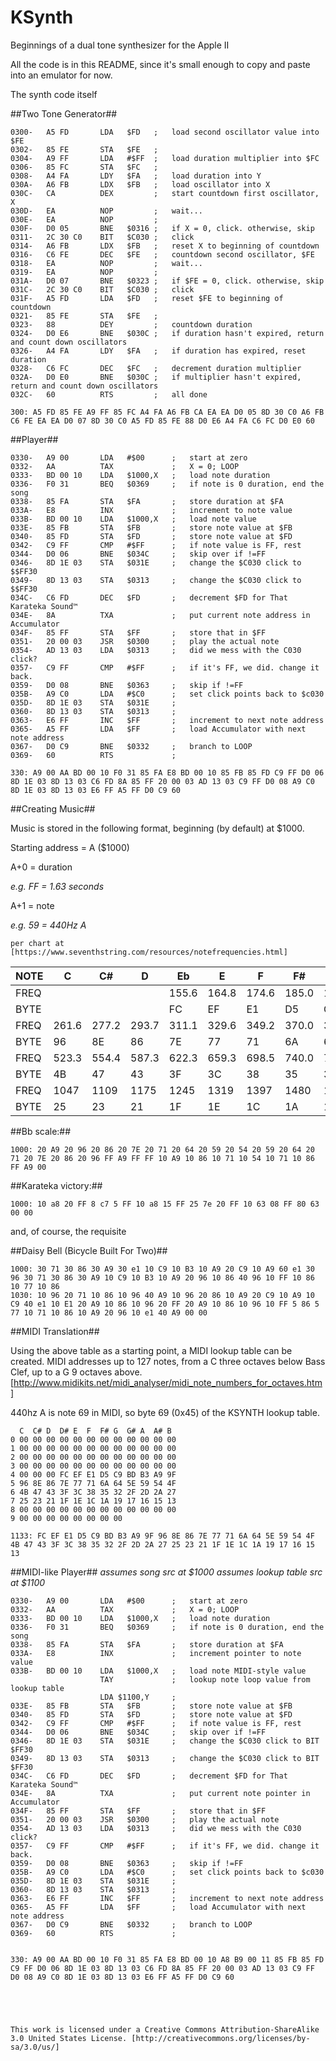 # KSynth
Beginnings of a dual tone synthesizer for the Apple II

All the code is in this README, since it's small enough to copy and paste into an emulator for now.

The synth code itself

##Two Tone Generator##
```
0300-   A5 FD       LDA   $FD	;	load second oscillator value into $FE
0302-   85 FE       STA   $FE	;
0304-   A9 FF       LDA   #$FF	;	load duration multiplier into $FC
0306-   85 FC       STA   $FC	;
0308-   A4 FA       LDY   $FA	;	load duration into Y
030A-   A6 FB       LDX   $FB	;	load oscillator into X
030C-   CA          DEX			;	start countdown first oscillator, X
030D-   EA          NOP			;	wait...
030E-   EA          NOP			;
030F-   D0 05       BNE   $0316	;	if X = 0, click. otherwise, skip
0311-   2C 30 C0    BIT   $C030	;	click
0314-   A6 FB       LDX   $FB	;	reset X to beginning of countdown
0316-   C6 FE       DEC   $FE	;	countdown second oscillator, $FE
0318-   EA          NOP			;	wait...
0319-   EA          NOP			;
031A-   D0 07       BNE   $0323	;	if $FE = 0, click. otherwise, skip
031C-   2C 30 C0    BIT   $C030	;	click
031F-   A5 FD       LDA   $FD	;	reset $FE to beginning of countdown
0321-   85 FE       STA   $FE	;
0323-   88          DEY			;	countdown duration
0324-   D0 E6       BNE   $030C	;	if duration hasn't expired, return and count down oscillators
0326-   A4 FA       LDY   $FA	;	if duration has expired, reset duration 
0328-   C6 FC       DEC   $FC	;	decrement duration multiplier
032A-   D0 E0       BNE   $030C	;	if multiplier hasn't expired, return and count down oscillators
032C-   60          RTS			;	all done

300: A5 FD 85 FE A9 FF 85 FC A4 FA A6 FB CA EA EA D0 05 8D 30 C0 A6 FB C6 FE EA EA D0 07 8D 30 C0 A5 FD 85 FE 88 D0 E6 A4 FA C6 FC D0 E0 60       
```


##Player##
```
0330-   A9 00       LDA   #$00		;	start at zero
0332-   AA          TAX				;	X = 0; LOOP
0333-   BD 00 10    LDA   $1000,X	;	load note duration
0336-   F0 31       BEQ   $0369		;	if note is 0 duration, end the song
0338-   85 FA       STA   $FA		;	store duration at $FA
033A-   E8          INX				;	increment to note value
033B-   BD 00 10    LDA   $1000,X	;	load note value
033E-   85 FB       STA   $FB		;	store note value at $FB
0340-   85 FD       STA   $FD		; 	store note value at $FD
0342-   C9 FF       CMP   #$FF		;	if note value is FF, rest
0344-   D0 06       BNE   $034C		;	skip over if !=FF
0346-   8D 1E 03    STA   $031E		;	change the $C030 click to $$FF30	
0349-   8D 13 03    STA   $0313		;	change the $C030 click to $$FF30	
034C-   C6 FD       DEC   $FD		;	decrement $FD for That Karateka Sound™
034E-   8A          TXA				;	put current note address in Accumulator
034F-   85 FF       STA   $FF		;	store that in $FF						
0351-   20 00 03    JSR   $0300		;	play the actual note
0354-   AD 13 03    LDA   $0313		;	did we mess with the C030 click?
0357-   C9 FF       CMP   #$FF		;	if it's FF, we did. change it back.
0359-   D0 08       BNE   $0363		;	skip if !=FF
035B-   A9 C0       LDA   #$C0		;	set click points back to $c030
035D-   8D 1E 03    STA   $031E		;
0360-   8D 13 03    STA   $0313		;	
0363-   E6 FF       INC   $FF		;	increment to next note address
0365-   A5 FF       LDA   $FF		;	load Accumulator with next note address
0367-   D0 C9       BNE   $0332		;	branch to LOOP
0369-   60          RTS				;

330: A9 00 AA BD 00 10 F0 31 85 FA E8 BD 00 10 85 FB 85 FD C9 FF D0 06 8D 1E 03 8D 13 03 C6 FD 8A 85 FF 20 00 03 AD 13 03 C9 FF D0 08 A9 C0 8D 1E 03 8D 13 03 E6 FF A5 FF D0 C9 60       
```

##Creating Music##

Music is stored in the following format, beginning (by default) at $1000.

Starting address = A ($1000)

A+0 = duration

_e.g. FF = 1.63 seconds_
	
A+1 = note
	
_e.g. 59 = 440Hz A_

	per chart at [https://www.seventhstring.com/resources/notefrequencies.html]


NOTE |  C     |   C#   |    D   |   Eb   |   E    |   F    |   F#   |    G   |   G#   |   A    |   Bb   |   B    |
|-----| ------ | ------ | ------ | ------ | ------ | ------ | ------ | ------ | ------ | ------ | ------ | ------ |
FREQ |        |        |        | 155.6  | 164.8  | 174.6  | 185.0  | 196.0  | 207.7  | 220.0  | 233.1  |   246.9
BYTE |        |        |        | FC     | EF     | E1     | D5     | C9     | BD     | B3     | A9     |   9F
FREQ |  261.6 | 277.2  |  293.7 |    311.1  |   329.6  |   349.2  |   370.0  |   392.0 |    415.3  |   440.0  |   466.2  |   493.9
BYTE |  96    | 8E     |  86    |    7E     |   77     |   71     |   6A     |   64    |    5E     |   59     |   54     |   4F
FREQ |  523.3 | 554.4  |  587.3 |    622.3  |   659.3  |   698.5  |   740.0  |   784.0 |    830.6  |   880.0  |   932.3  |   987.8
BYTE |  4B    | 47     |  43    |    3F     |   3C     |   38     |   35     |   32    |    2F     |   2D     |   2A     |   27
FREQ | 1047	| 1109	| 1175	| 1245	| 1319	| 1397	| 1480	| 1568	| 1661	| 1760	| 1865	| 1976
BYTE | 25	|	23	|	21	|	1F	|	1E	|	1C	|	1A	|	19	|	17	|	16	|	15	|	13


##Bb scale:##
```
1000: 20 A9 20 96 20 86 20 7E 20 71 20 64 20 59 20 54 20 59 20 64 20 71 20 7E 20 86 20 96 FF A9 FF FF 10 A9 10 86 10 71 10 54 10 71 10 86 FF A9 00
```

##Karateka victory:##
```
1000: 10 a8 20 FF 8 c7 5 FF 10 a8 15 FF 25 7e 20 FF 10 63 08 FF 80 63 00 00
```

and, of course, the requisite

##Daisy Bell (Bicycle Built For Two)##
```
1000: 30 71 30 86 30 A9 30 e1 10 C9 10 B3 10 A9 20 C9 10 A9 60 e1 30 96 30 71 30 86 30 A9 10 C9 10 B3 10 A9 20 96 10 86 40 96 10 FF 10 86 10 77 10 86
1030: 10 96 20 71 10 86 10 96 40 A9 10 96 20 86 10 A9 20 C9 10 A9 10 C9 40 e1 10 E1 20 A9 10 86 10 96 20 FF 20 A9 10 86 10 96 10 FF 5 86 5 77 10 71 10 86 10 A9 20 96 10 e1 40 A9 00 00
```




##MIDI Translation##

Using the above table as a starting point, a MIDI lookup table can be created. MIDI addresses up to 127 notes, from a C three octaves below Bass Clef, up to a G 9 octaves above. [http://www.midikits.net/midi_analyser/midi_note_numbers_for_octaves.htm]

440hz A is note 69 in MIDI, so byte 69 (0x45) of the KSYNTH lookup table.

```
  C  C# D  D# E  F  F# G  G# A  A# B
0 00 00 00 00 00 00 00 00 00 00 00 00 
1 00 00 00 00 00 00 00 00 00 00 00 00 
2 00 00 00 00 00 00 00 00 00 00 00 00 
3 00 00 00 00 00 00 00 00 00 00 00 00 
4 00 00 00 FC EF E1 D5 C9 BD B3 A9 9F
5 96 8E 86 7E 77 71 6A 64 5E 59 54 4F
6 4B 47 43 3F 3C 38 35 32 2F 2D 2A 27
7 25 23 21 1F 1E 1C 1A 19 17 16 15 13
8 00 00 00 00 00 00 00 00 00 00 00 00 
9 00 00 00 00 00 00 00 00

1133: FC EF E1 D5 C9 BD B3 A9 9F 96 8E 86 7E 77 71 6A 64 5E 59 54 4F 4B 47 43 3F 3C 38 35 32 2F 2D 2A 27 25 23 21 1F 1E 1C 1A 19 17 16 15 13
```


##MIDI-like Player##
_assumes song src at $1000_
_assumes lookup table src at $1100_


```
0330-   A9 00       LDA   #$00		;	start at zero
0332-   AA          TAX				;	X = 0; LOOP
0333-   BD 00 10    LDA   $1000,X	;	load note duration
0336-   F0 31       BEQ   $0369		;	if note is 0 duration, end the song
0338-   85 FA       STA   $FA		;	store duration at $FA
033A-   E8          INX				;	increment pointer to note value
033B-   BD 00 10    LDA   $1000,X	;	load note MIDI-style value
					TAY				;	lookup note loop value from lookup table
					LDA $1100,Y		;
033E-   85 FB       STA   $FB		;	store note value at $FB
0340-   85 FD       STA   $FD		; 	store note value at $FD
0342-   C9 FF       CMP   #$FF		;	if note value is FF, rest
0344-   D0 06       BNE   $034C		;	skip over if !=FF
0346-   8D 1E 03    STA   $031E		;	change the $C030 click to BIT $FF30	
0349-   8D 13 03    STA   $0313		;	change the $C030 click to BIT $FF30	
034C-   C6 FD       DEC   $FD		;	decrement $FD for That Karateka Sound™
034E-   8A          TXA				;	put current note pointer in Accumulator
034F-   85 FF       STA   $FF		;	store that in $FF						
0351-   20 00 03    JSR   $0300		;	play the actual note
0354-   AD 13 03    LDA   $0313		;	did we mess with the C030 click?
0357-   C9 FF       CMP   #$FF		;	if it's FF, we did. change it back.
0359-   D0 08       BNE   $0363		;	skip if !=FF
035B-   A9 C0       LDA   #$C0		;	set click points back to $c030
035D-   8D 1E 03    STA   $031E		;
0360-   8D 13 03    STA   $0313		;	
0363-   E6 FF       INC   $FF		;	increment to next note address
0365-   A5 FF       LDA   $FF		;	load Accumulator with next note address
0367-   D0 C9       BNE   $0332		;	branch to LOOP
0369-   60          RTS				;


330: A9 00 AA BD 00 10 F0 31 85 FA E8 BD 00 10 A8 B9 00 11 85 FB 85 FD C9 FF D0 06 8D 1E 03 8D 13 03 C6 FD 8A 85 FF 20 00 03 AD 13 03 C9 FF D0 08 A9 C0 8D 1E 03 8D 13 03 E6 FF A5 FF D0 C9 60       





This work is licensed under a Creative Commons Attribution-ShareAlike 3.0 United States License. [http://creativecommons.org/licenses/by-sa/3.0/us/]
